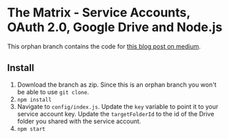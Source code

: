 # The Matrix - Service  Accounts, OAuth 2.0, Google Drive and Node.js
This orphan branch contains the code for [this blog post on medium][1].

## Install
1. Download the branch as zip. Since this is an orphan branch you won't be able to use `git clone`.
2. `npm install`
3. Navigate to `config/index.js`. Update the `key` variable to point it to your service account key. Update the `targetFolderId` to the id of the Drive folder you shared with the service account.
4. `npm start`

[1]:https://medium.com/@abhimanyuPathania/google-drive-service-accounts-and-nodejs-a038b8ec482f
